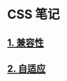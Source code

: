 # CSS 笔记

## [1. 兼容性](https://github.com/SublimeCT/note/blob/master/CSS/compatible.md)
## [2. 自适应](https://github.com/SublimeCT/note/blob/master/CSS/mobile.md)
